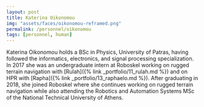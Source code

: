 ```yaml
---
layout: post
title: Katerina Oikonomou
img: "assets/faces/oikonomou-reframed.png"
permalink: /personnel/oikonomou
tags: [personnel, human]
---
```


Katerina Oikonomou holds a BSc in Physics, University of Patras,
having followed the informatics, electronics, and signal processing
specialization. In 2017 she was an undergraduate intern at
Roboskel working on rugged terrain navigation with
[Rulah]({% link _portfolio/11_rulah.md %})
and on HPR with
[Rapha]({% link _portfolio/13_raphaelo.md %}).
After graduating in 2018, she joined Roboskel where she continues
working on rugged terrain navigation while also attending
the Robotics and Automation Systems MSc of the
National Technical University of Athens.

<a href="https://github.com/koikonomou" title="Follow her on GitHub">
  <span class="fa-stack fa-lg"><i class="fa fa-github fa-stack-1x"></i></span>
